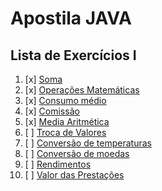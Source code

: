 # Apostila JAVA

## Lista de Exercícios I

1. [x] [Soma](singles/Soma.java)
2. [x] [Operações Matemáticas](singles/Operacoes.java)
3. [x] [Consumo médio](singles/ConsumoMedio.java)
4. [x] [Comissão](singles/)
5. [x] [Media Aritmética](simgles/)
6. [ ] [Troca de Valores](singles/)
7. [ ] [Conversão de temperaturas](singles/)
8. [ ] [Conversão de moedas](singles/)
9. [ ] [Rendimentos](singles/)
10. [ ] [Valor das Prestações](singles/)
